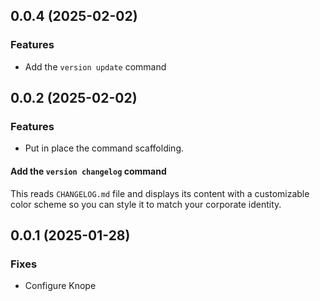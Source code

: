 ## 0.0.4 (2025-02-02)

### Features

- Add the `version update` command

## 0.0.2 (2025-02-02)

### Features

- Put in place the command scaffolding.

#### Add the `version changelog` command

This reads `CHANGELOG.md` file and displays its content with a customizable color scheme so you can style it to match your corporate identity.

## 0.0.1 (2025-01-28)

### Fixes

- Configure Knope
